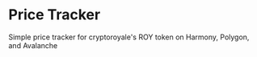 # Price Tracker

Simple price tracker for cryptoroyale's ROY token on Harmony, Polygon, and Avalanche
